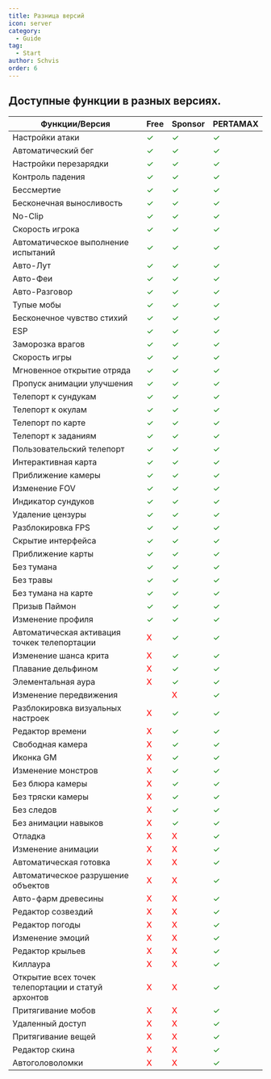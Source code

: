 ```yaml
---
title: Разница версий
icon: server
category:
  - Guide
tag:
  - Start
author: Schvis
order: 6
---
```


## Доступные функции в разных версиях.

|Функции/Версия | Free |Sponsor|PERTAMAX|
|-----|--------|--------|------|
|Настройки атаки|<span style='color:green;'>✓</span>|<span style='color:green;'>✓</span>|<span style='color:green;'>✓</span>|
|Автоматический бег|<span style='color:green;'>✓</span>|<span style='color:green;'>✓</span>|<span style='color:green;'>✓</span>|
|Настройки перезарядки|<span style='color:green;'>✓</span>|<span style='color:green;'>✓</span>|<span style='color:green;'>✓</span>|
|Контроль падения|<span style='color:green;'>✓</span>|<span style='color:green;'>✓</span>|<span style='color:green;'>✓</span>|
|Бессмертие|<span style='color:green;'>✓</span>|<span style='color:green;'>✓</span>|<span style='color:green;'>✓</span>|
|Бесконечная выносливость|<span style='color:green;'>✓</span>|<span style='color:green;'>✓</span>|<span style='color:green;'>✓</span>|
|No-Clip|<span style='color:green;'>✓</span>|<span style='color:green;'>✓</span>|<span style='color:green;'>✓</span>|
|Скорость игрока|<span style='color:green;'>✓</span>|<span style='color:green;'>✓</span>|<span style='color:green;'>✓</span>|
|Автоматическое выполнение испытаний|<span style='color:green;'>✓</span>|<span style='color:green;'>✓</span>|<span style='color:green;'>✓</span>|
|Авто-Лут|<span style='color:green;'>✓</span>|<span style='color:green;'>✓</span>|<span style='color:green;'>✓</span>|
|Авто-Феи|<span style='color:green;'>✓</span>|<span style='color:green;'>✓</span>|<span style='color:green;'>✓</span>|
|Авто-Разговор|<span style='color:green;'>✓</span>|<span style='color:green;'>✓</span>|<span style='color:green;'>✓</span>|
|Тупые мобы|<span style='color:green;'>✓</span>|<span style='color:green;'>✓</span>|<span style='color:green;'>✓</span>|
|Бесконечное чувство стихий|<span style='color:green;'>✓</span>|<span style='color:green;'>✓</span>|<span style='color:green;'>✓</span>|
|ESP|<span style='color:green;'>✓</span>|<span style='color:green;'>✓</span>|<span style='color:green;'>✓</span>|
|Заморозка врагов|<span style='color:green;'>✓</span>|<span style='color:green;'>✓</span>|<span style='color:green;'>✓</span>|
|Скорость игры|<span style='color:green;'>✓</span>|<span style='color:green;'>✓</span>|<span style='color:green;'>✓</span>|
|Мгновенное открытие отряда|<span style='color:green;'>✓</span>|<span style='color:green;'>✓</span>|<span style='color:green;'>✓</span>|
|Пропуск анимации улучшения|<span style='color:green;'>✓</span>|<span style='color:green;'>✓</span>|<span style='color:green;'>✓</span>|
|Телепорт к сундукам|<span style='color:green;'>✓</span>|<span style='color:green;'>✓</span>|<span style='color:green;'>✓</span>|
|Телепорт к окулам|<span style='color:green;'>✓</span>|<span style='color:green;'>✓</span>|<span style='color:green;'>✓</span>|
|Телепорт по карте|<span style='color:green;'>✓</span>|<span style='color:green;'>✓</span>|<span style='color:green;'>✓</span>|
|Телепорт к заданиям|<span style='color:green;'>✓</span>|<span style='color:green;'>✓</span>|<span style='color:green;'>✓</span>|
|Пользовательский телепорт|<span style='color:green;'>✓</span>|<span style='color:green;'>✓</span>|<span style='color:green;'>✓</span>|
|Интерактивная карта|<span style='color:green;'>✓</span>|<span style='color:green;'>✓</span>|<span style='color:green;'>✓</span>|
|Приближение камеры|<span style='color:green;'>✓</span>|<span style='color:green;'>✓</span>|<span style='color:green;'>✓</span>|
|Изменение FOV|<span style='color:green;'>✓</span>|<span style='color:green;'>✓</span>|<span style='color:green;'>✓</span>|
|Индикатор сундуков|<span style='color:green;'>✓</span>|<span style='color:green;'>✓</span>|<span style='color:green;'>✓</span>|
|Удаление цензуры|<span style='color:green;'>✓</span>|<span style='color:green;'>✓</span>|<span style='color:green;'>✓</span>|
|Разблокировка FPS|<span style='color:green;'>✓</span>|<span style='color:green;'>✓</span>|<span style='color:green;'>✓</span>|
|Скрытие интерфейса|<span style='color:green;'>✓</span>|<span style='color:green;'>✓</span>|<span style='color:green;'>✓</span>|
|Приближение карты|<span style='color:green;'>✓</span>|<span style='color:green;'>✓</span>|<span style='color:green;'>✓</span>|
|Без тумана|<span style='color:green;'>✓</span>|<span style='color:green;'>✓</span>|<span style='color:green;'>✓</span>|
|Без травы|<span style='color:green;'>✓</span>|<span style='color:green;'>✓</span>|<span style='color:green;'>✓</span>|
|Без тумана на карте|<span style='color:green;'>✓</span>|<span style='color:green;'>✓</span>|<span style='color:green;'>✓</span>|
|Призыв Паймон|<span style='color:green;'>✓</span>|<span style='color:green;'>✓</span>|<span style='color:green;'>✓</span>|
|Изменение профиля|<span style='color:green;'>✓</span>|<span style='color:green;'>✓</span>|<span style='color:green;'>✓</span>|
|Автоматическая активация точкек телепортации|<span style='color:red;'>X</span>|<span style='color:green;'>✓</span>|<span style='color:green;'>✓</span>|
|Изменение шанса крита|<span style='color:red;'>X</span>|<span style='color:green;'>✓</span>|<span style='color:green;'>✓</span>|
|Плавание дельфином|<span style='color:red;'>X</span>|<span style='color:green;'>✓</span>|<span style='color:green;'>✓</span>|
|Элементальная аура|<span style='color:red;'>X</span>|<span style='color:green;'>✓</span>|<span style='color:green;'>✓</span>|
|Изменение передвижения||<span style='color:red;'>X</span>|<span style='color:green;'>✓</span>|<span style='color:green;'>✓</span>|
|Разблокировка визуальных настроек|<span style='color:red;'>X</span>|<span style='color:green;'>✓</span>|<span style='color:green;'>✓</span>|
|Редактор времени|<span style='color:red;'>X</span>|<span style='color:green;'>✓</span>|<span style='color:green;'>✓</span>|
|Свободная камера|<span style='color:red;'>X</span>|<span style='color:green;'>✓</span>|<span style='color:green;'>✓</span>|
|Иконка GM|<span style='color:red;'>X</span>|<span style='color:green;'>✓</span>|<span style='color:green;'>✓</span>|
|Изменение монстров|<span style='color:red;'>X</span>|<span style='color:green;'>✓</span>|<span style='color:green;'>✓</span>|
|Без блюра камеры|<span style='color:red;'>X</span>|<span style='color:green;'>✓</span>|<span style='color:green;'>✓</span>|
|Без тряски камеры|<span style='color:red;'>X</span>|<span style='color:green;'>✓</span>|<span style='color:green;'>✓</span>|
|Без следов|<span style='color:red;'>X</span>|<span style='color:green;'>✓</span>|<span style='color:green;'>✓</span>|
|Без анимации навыков|<span style='color:red;'>X</span>|<span style='color:green;'>✓</span>|<span style='color:green;'>✓</span>|
|Отладка|<span style='color:red;'>X</span>|<span style='color:red;'>X</span>|<span style='color:green;'>✓</span>|
|Изменение анимации|<span style='color:red;'>X</span>|<span style='color:red;'>X</span>|<span style='color:green;'>✓</span>|
|Автоматическая готовка|<span style='color:red;'>X</span>|<span style='color:red;'>X</span>|<span style='color:green;'>✓</span>|
|Автоматическое разрушение объектов|<span style='color:red;'>X</span>|<span style='color:red;'>X</span>|<span style='color:green;'>✓</span>|
|Авто-фарм древесины|<span style='color:red;'>X</span>|<span style='color:red;'>X</span>|<span style='color:green;'>✓</span>|
|Редактор созвездий|<span style='color:red;'>X</span>|<span style='color:red;'>X</span>|<span style='color:green;'>✓</span>|
|Редактор погоды|<span style='color:red;'>X</span>|<span style='color:red;'>X</span>|<span style='color:green;'>✓</span>|
|Изменение эмоций|<span style='color:red;'>X</span>|<span style='color:red;'>X</span>|<span style='color:green;'>✓</span>|
|Редактор крыльев|<span style='color:red;'>X</span>|<span style='color:red;'>X</span>|<span style='color:green;'>✓</span>|
|Киллаура|<span style='color:red;'>X</span>|<span style='color:red;'>X</span>|<span style='color:green;'>✓</span>|
|Открытие всех точек телепортации и статуй архонтов|<span style='color:red;'>X</span>|<span style='color:red;'>X</span>|<span style='color:green;'>✓</span>|
|Притягивание мобов|<span style='color:red;'>X</span>|<span style='color:red;'>X</span>|<span style='color:green;'>✓</span>|
|Удаленный доступ|<span style='color:red;'>X</span>|<span style='color:red;'>X</span>|<span style='color:green;'>✓</span>|
|Притягивание вещей|<span style='color:red;'>X</span>|<span style='color:red;'>X</span>|<span style='color:green;'>✓</span>|
|Редактор скина|<span style='color:red;'>X</span>|<span style='color:red;'>X</span>|<span style='color:green;'>✓</span>|
|Автоголоволомки|<span style='color:red;'>X</span>|<span style='color:red;'>X</span>|<span style='color:green;'>✓</span>|